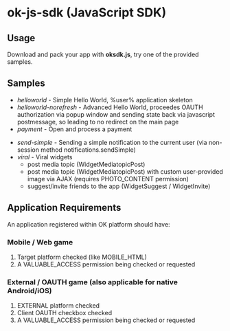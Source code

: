# ok-js-sdk (JavaScript SDK)

## Usage

Download and pack your app with **oksdk.js**, try one of the provided samples.

## Samples

+ *helloworld* - Simple Hello World, %user% application skeleton
+ *helloworld-norefresh* - Advanced Hello World, proceedes OAUTH authorization via popup window and sending state back via javascript postmessage, so leading to no redirect on the main page
+ *payment* - Open and process a payment
* *send-simple* - Sending a simple notification to the current user (via non-session method notifications.sendSimple)
* *viral* - Viral widgets
  * post media topic (WidgetMediatopicPost)
  * post media topic (WidgetMediatopicPost) with custom user-provided image via AJAX (requires PHOTO_CONTENT permission)
  * suggest/invite friends to the app (WidgetSuggest / WidgetInvite)

## Application Requirements

An application registered within OK platform should have:

### Mobile / Web game

1. Target platform checked (like MOBILE_HTML)
2. A VALUABLE_ACCESS permission being checked or requested

### External / OAUTH game (also applicable for native Android/iOS)

1. EXTERNAL platform checked
2. Client OAUTH checkbox checked
3. A VALUABLE_ACCESS permission being checked or requested

